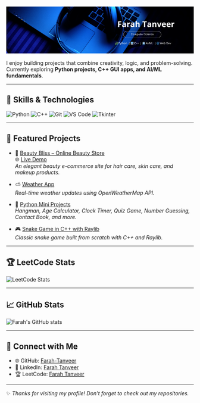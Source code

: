 <!-- Banner Image -->
<p align="center">
  <img src="Farah Tanveer.png" alt="Farah Tanveer Banner" width="1000"/>
</p> 

I enjoy building projects that combine creativity, logic, and problem-solving.  
Currently exploring **Python projects, C++ GUI apps, and AI/ML fundamentals**.  

---

## 🚀 Skills & Technologies  

![Python](https://img.shields.io/badge/Python-3.x-blue?logo=python&logoColor=white)
![C++](https://img.shields.io/badge/C++-17-orange?logo=c%2B%2B&logoColor=white)
![Git](https://img.shields.io/badge/Git-F05032?logo=git&logoColor=white)
![VS Code](https://img.shields.io/badge/VS%20Code-0078d7?logo=visual-studio-code&logoColor=white)
![Tkinter](https://img.shields.io/badge/Tkinter-GUI-green)


---

## 📂 Featured Projects  

- 💄 [Beauty Bliss – Online Beauty Store](https://github.com/Farah-Tanveer/Beauty-Store-Website)  
  🌐 [Live Demo](https://farah-tanveer.github.io/Beauty-Store-Website/)  
  *An elegant beauty e-commerce site for hair care, skin care, and makeup products.*  

- ⛅ [Weather App](https://github.com/Farah-Tanveer/Weather-App)  
  *Real-time weather updates using OpenWeatherMap API.*  

- 🐍 [Python Mini Projects](https://github.com/Farah-Tanveer/Python-Projects)  
  *Hangman, Age Calculator, Clock Timer, Quiz Game, Number Guessing, Contact Book, and more.*  

- 🎮 [Snake Game in C++ with Raylib](https://github.com/Farah-Tanveer/Snake-Game)  
  *Classic snake game built from scratch with C++ and Raylib.*  

---

## 🏆 LeetCode Stats  

![LeetCode Stats](https://leetcard.jacoblin.cool/Fara_hTanveer?theme=dark&font=Roboto&ext=heatmap)

---

## 📈 GitHub Stats  

![Farah's GitHub stats](https://github-readme-stats.vercel.app/api?username=Farah-Tanveer&show_icons=true&theme=radical)

---

## 🤝 Connect with Me  

- 🌐 GitHub: [Farah-Tanveer](https://github.com/Farah-Tanveer)  
- 💼 LinkedIn: [Farah Tanveer](https://www.linkedin.com/in/farahtanveer/)  
- 🏆 LeetCode: [Farah Tanveer](https://leetcode.com/u/Fara_hTanveer/)  

---
✨ *Thanks for visiting my profile! Don’t forget to check out my repositories.*  

